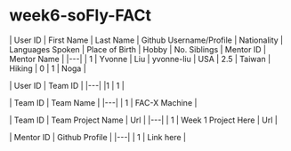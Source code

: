 # week6-soFly-FACt

| User ID |  First Name |  Last Name |   Github Username/Profile | Nationality | Languages Spoken | Place of Birth | Hobby | No. Siblings | Mentor ID | Mentor Name |
|---|
| 1 | Yvonne | Liu | yvonne-liu | USA | 2.5 | Taiwan | Hiking | 0 | 1 | Noga |


| User ID | Team ID |
|---|
|1 | 1 |

| Team ID | Team Name |
|---|
| 1 | FAC-X Machine |

| Team ID | Team Project Name | Url |
|---|
| 1 | Week 1 Project Here | Url |

| Mentor ID | Github Profile |
|---|
| 1 | Link here |
